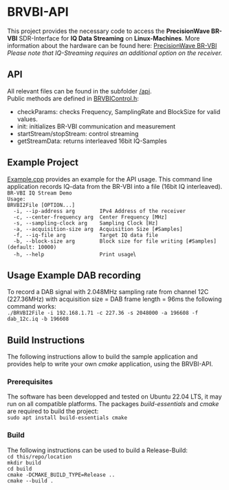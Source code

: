 # BRVBI-API
This project provides the necessary code to access the **PrecisionWave BR-VBI** SDR-Interface for **IQ Data Streaming** on **Linux-Machines**. More information about the hardware can be found here: [PrecisionWave BR-VBI](https://www.precisionwave.com/products/signal-analyzers)\
*Please note that IQ-Streaming requires an additional option on the receiver.*

## API

All relevant files can be found in the subfolder [/api](https://github.com/PrecisionWave/BRVBI-API/tree/main/api).\
Public methods are defined in [BRVBIControl.h](https://github.com/PrecisionWave/BRVBI-API/blob/main/api/BRVBIControl.h):

 - checkParams: checks Frequency, SamplingRate and BlockSize for valid values.
 - init: initializes BR-VBI communication and measurement
 - startStream/stopStream: control streaming
 - getStreamData: returns interleaved 16bit IQ-Samples

## Example Project
[Example.cpp](https://github.com/PrecisionWave/BRVBI-API/blob/main/Example.cpp) provides an example for the API usage. This command line application records IQ-data from the BR-VBI into a file (16bit IQ interleaved).\
`BR-VBI IQ Stream Demo`\
`Usage:`\
`BRVBI2File [OPTION...]`\
`  -i, --ip-address arg        IPv4 Address of the receiver`\
`  -c, --center-frequency arg  Center Frequency [MHz]`\
`  -s, --sampling-clock arg    Sampling Clock [Hz]`\
`  -a, --acquisition-size arg  Acquisition Size [#Samples]`\
`  -f, --iq-file arg           Target IQ data file`\
`  -b, --block-size arg        Block size for file writing [#Samples] (default: 10000)`\
`  -h, --help                  Print usage`\

## Usage Example DAB recording
To record a DAB signal with 2.048MHz sampling rate from channel 12C (227.36MHz) with acquisition size = DAB frame length = 96ms the following command works:\
`./BRVBI2File -i 192.168.1.71 -c 227.36 -s 2048000 -a 196608 -f dab_12c.iq -b 196608`

## Build Instructions
The following instructions allow to build the sample application and provides help to write your own *cmake* application, using the BRVBI-API.
### Prerequisites
The software has been developped and tested on Ubuntu 22.04 LTS, it may run on all compatible platforms. The packages *build-essentials* and *cmake* are required to build the project:\
`sudo apt install build-essentials cmake`

### Build
The following instructions can be used to build a Release-Build:\
`cd this/repo/location`\
`mkdir build`\
`cd build`\
`cmake -DCMAKE_BUILD_TYPE=Release ..`\
`cmake --build .`
